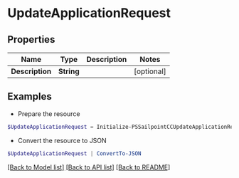 # UpdateApplicationRequest
## Properties

Name | Type | Description | Notes
------------ | ------------- | ------------- | -------------
**Description** | **String** |  | [optional] 

## Examples

- Prepare the resource
```powershell
$UpdateApplicationRequest = Initialize-PSSailpointCCUpdateApplicationRequest  -Description null
```

- Convert the resource to JSON
```powershell
$UpdateApplicationRequest | ConvertTo-JSON
```

[[Back to Model list]](../README.md#documentation-for-models) [[Back to API list]](../README.md#documentation-for-api-endpoints) [[Back to README]](../README.md)

